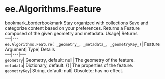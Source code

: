  
#  ee.Algorithms.Feature 
bookmark_borderbookmark Stay organized with collections  Save and categorize content based on your preferences. 
Returns a Feature composed of the given geometry and metadata. 
Usage| Returns  
---|---  
`ee.Algorithms.Feature( _geometry_, _metadata_, _geometryKey_)`| Feature  
Argument| Type| Details  
---|---|---  
`geometry`| Geometry, default: null| The geometry of the feature.  
`metadata`| Dictionary, default: {}| The properties of the feature.  
`geometryKey`| String, default: null| Obsolete; has no effect.  
